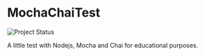 MochaChaiTest
===================

![Project Status](https://app.codeship.com/projects/f46f2ca0-0104-0135-8d6e-3243408977b2/status?branch=master)

A little test with Nodejs, Mocha and Chai for educational purposes.